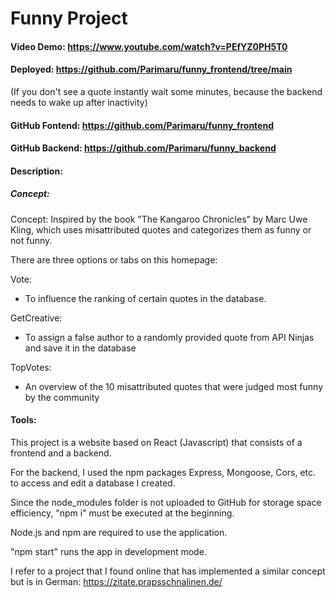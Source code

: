 # Funny Project

#### Video Demo: https://www.youtube.com/watch?v=PEfYZ0PH5T0

#### Deployed: https://github.com/Parimaru/funny_frontend/tree/main
(If you don't see a quote instantly wait some minutes, because the backend needs to wake up after inactivity)

#### GitHub Fontend: https://github.com/Parimaru/funny_frontend
#### GitHub Backend: https://github.com/Parimaru/funny_backend

#### Description:
##### Concept:
Concept:
Inspired by the book "The Kangaroo Chronicles" by Marc Uwe Kling, which uses misattributed quotes and categorizes them as funny or not funny.

There are three options or tabs on this homepage:

Vote:
- To influence the ranking of certain quotes in the database.

GetCreative:
- To assign a false author to a randomly provided quote from API Ninjas and save it in the database

TopVotes:
- An overview of the 10 misattributed quotes that were judged most funny by the community

#### Tools:
This project is a website based on React (Javascript) that consists of a frontend and a backend.

For the backend, I used the npm packages Express, Mongoose, Cors, etc. to access and edit a database I created.

Since the node_modules folder is not uploaded to GitHub for storage space efficiency, "npm i" must be executed at the beginning.

Node.js and npm are required to use the application.

"npm start" runs the app in development mode.

I refer to a project that I found online that has implemented a similar concept but is in German:
https://zitate.prapsschnalinen.de/
